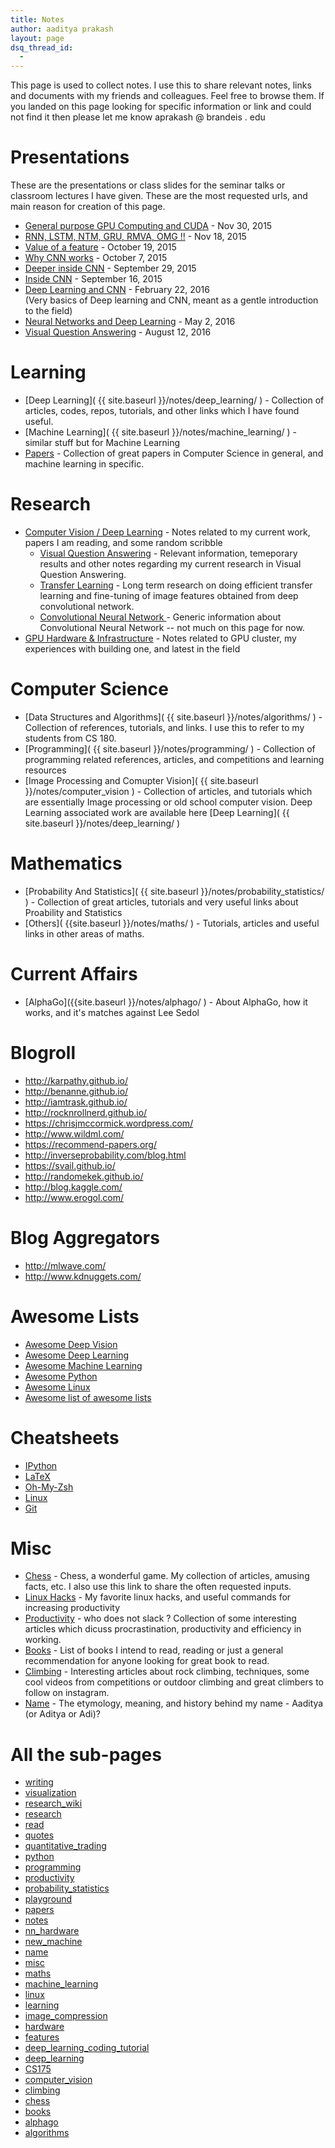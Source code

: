 ```yaml
---
title: Notes
author: aaditya prakash
layout: page
dsq_thread_id:
  - 
---
```


This page is used to collect notes.  I use this to share relevant notes, links and documents with my friends and colleagues. Feel free to browse them. If you landed on this page looking for specific information or link and could not find it then please let me know aprakash   @     brandeis     .     edu  

# Presentations
 These are the presentations or class slides for the seminar talks or classroom lectures I have given. These are the most requested urls, and main reason for creation of this page. 

 * [General purpose GPU Computing and CUDA]( https://docs.google.com/presentation/d/1E2eVPSQ_FDCuyIO1r3zLvGQ_-ykloWaIFGeZP8jD1H8/edit?usp=sharing )  - Nov 30, 2015
 * [RNN, LSTM, NTM, GRU, RMVA, OMG !!]( https://docs.google.com/presentation/d/1A_jCyXKX7-rJcmL3t56nCn9M6itDZ6nRRutyYFRSoSk/edit?usp=sharing )  - Nov 18, 2015 
 * [Value of a feature]( https://docs.google.com/presentation/d/13iXsfOVph8qGmNkCbio-96N7WCg4xKMmNmlPzUfotB8/edit?usp=sharing ) - October 19, 2015
 * [Why CNN works]( https://docs.google.com/presentation/d/18VOCWQX1Ux5LsK4paQ3kXS8gvJZbMNy8Mq7CbKq1Jv4/edit?usp=sharing )  - October 7, 2015
 * [Deeper inside CNN]( https://docs.google.com/presentation/d/1hjJTTzbRvmpRs2aZSXE5uWmVG2qJJOK9dFRXnajS7hs/edit?usp=sharing )  - September 29, 2015
 * [Inside CNN]( https://docs.google.com/presentation/d/1teHR6qIfd2e08uET1cIbmddH3dKYm1OfnTdJVBkdNps/edit?usp=sharing )  - September 16, 2015
 * [Deep Learning and CNN](https://docs.google.com/presentation/d/1jT2RXOMu6pq_EaPrlzJH6RVNC-hbq2g7OP1yamcCE1Q/edit?usp=sharing ) - February 22, 2016 <br />
      (Very basics of Deep learning and CNN, meant as a gentle introduction to the field)
 * [Neural Networks and Deep Learning](https://docs.google.com/presentation/d/10lMpUblysM1H7CQQAqHKnOaCza53TApTBuy7DQBpspo/edit?usp=sharing) - May 2, 2016 <br />
 * [Visual Question Answering](https://docs.google.com/presentation/d/1EvYlvwXa7mjiQ2YjFmFs9LigOI8XFiYcd4jOqnprZyQ/edit?usp=sharing) - August 12, 2016 <br />

# Learning
  * [Deep Learning]( {{ site.baseurl }}/notes/deep_learning/ ) - Collection of articles, codes, repos, tutorials, and other links which I have found useful.
  * [Machine Learning]( {{ site.baseurl }}/notes/machine_learning/ ) - similar stuff but for Machine Learning
  * [Papers]( {{site.baseurl}}/notes/papers/ ) - Collection of great papers in Computer Science in general, and machine learning in specific.

# Research
 * [Computer Vision / Deep Learning]( {{site.baseurl}}/notes/research/ ) - Notes related to my current work, papers I am reading, and some random scribble
     * [Visual Question Answering]({{site.baseurl}}/notes/research/vqa/) - Relevant information, temeporary results and other notes regarding my current research in Visual Question Answering.
     * [Transfer Learning]({{site.baseurl}}/notes/research/transfer/)    - Long term research on doing efficient transfer learning and fine-tuning of image features obtained from deep convolutional network.
     * [Convolutional Neural Network ]({{site.baseurl}}/notes/research/cnn/) - Generic information about Convolutional Neural Network -- not much on this page for now. 
 * [GPU Hardware & Infrastructure]( {{site.baseurl}}/notes/hardware/ ) - Notes related to GPU cluster, my experiences with building one, and latest in the field


# Computer Science
  * [Data Structures and Algorithms]( {{ site.baseurl }}/notes/algorithms/ ) - Collection of references, tutorials, and links. I use this to refer to my students from CS 180. 
  * [Programming]( {{ site.baseurl }}/notes/programming/ ) - Collection of programming related references, articles, and competitions and learning resources
  * [Image Processing and Comupter Vision]( {{ site.baseurl }}/notes/computer_vision ) - Collection of articles, and tutorials which are essentially Image processing or old school computer vision. Deep Learning associated work are available here [Deep Learning]( {{ site.baseurl }}/notes/deep_learning/ )  

# Mathematics
  * [Probability And Statistics]( {{ site.baseurl }}/notes/probability_statistics/ ) - Collection of great articles, tutorials and very useful links about Proability and Statistics
  * [Others]( {{site.baseurl }}/notes/maths/ ) - Tutorials, articles and useful links in other areas of maths.

# Current Affairs
  * [AlphaGo]({{site.baseurl }}/notes/alphago/ ) - About AlphaGo, how it works, and it's matches against Lee Sedol

# Blogroll
  * <http://karpathy.github.io/>
  * <http://benanne.github.io/>
  * <http://iamtrask.github.io/>
  * <http://rocknrollnerd.github.io/>
  * <https://chrisjmccormick.wordpress.com/>
  * <http://www.wildml.com/>
  * <https://recommend-papers.org/>
  * <http://inverseprobability.com/blog.html>
  * <https://svail.github.io/>
  * <http://randomekek.github.io/>
  * <http://blog.kaggle.com/>
  * <http://www.erogol.com/>

# Blog Aggregators
 * <http://mlwave.com/>
 * <http://www.kdnuggets.com/>

# Awesome Lists
  * [Awesome Deep Vision ](<https://github.com/kjw0612/awesome-deep-vision>)
  * [Awesome Deep Learning ](<https://github.com/ChristosChristofidis/awesome-deep-learning>)
  * [Awesome Machine Learning ](<https://github.com/josephmisiti/awesome-machine-learning>)
  * [Awesome Python ](<https://github.com/vinta/awesome-python>)
  * [Awesome Linux ](<https://github.com/aleksandar-todorovic/awesome-linux>)
  * [Awesome list of awesome lists ](<https://github.com/sindresorhus/awesome>)

# Cheatsheets
  * [IPython ](<https://damontallen.github.io/IPython-quick-ref-sheets/>)
  * [LaTeX ](<http://wch.github.io/latexsheet/latexsheet.pdf>)
  * [Oh-My-Zsh ](<https://github.com/robbyrussell/oh-my-zsh/wiki/Cheatsheet>)
  * [Linux ](<https://gist.github.com/KamranMackey/5124174>)
  * [Git ](<http://luisbg.blogalia.com//historias/76017>)

# Misc
  * [Chess]( {{site.baseurl}}/notes/chess/ ) - Chess, a wonderful game. My collection of articles, amusing facts, etc. I also use this link to share the often requested inputs.
  * [Linux Hacks]( {{site.baseurl}}/notes/linux/ ) - My favorite linux hacks, and useful commands for increasing productivity
  * [Productivity]( {{site.baseurl}}/notes/productivity/ ) - who does not slack ? Collection of some interesting articles which dicuss procrastination, productivity and efficiency in working.
  * [Books]( {{site.baseurl}}/notes/books/ ) - List of books I intend to read, reading or just a general recommendation for anyone looking for great book to read.
  * [Climbing]( {{site.baseurl}}/notes/climbing/ ) - Interesting articles about rock climbing, techniques, some cool videos from competitions or outdoor climbing and great climbers to follow on instagram.
  * [Name]( {{site.baseurl}}/notes/name/ ) - The etymology, meaning, and history behind my name - Aaditya (or Aditya or Adi)?

# All the sub-pages

  * [writing]({{site.baseurl}}/notes/writing/)
  * [visualization]({{site.baseurl}}/notes/visualization/)
  * [research_wiki]({{site.baseurl}}/notes/research_wiki/)
  * [research]({{site.baseurl}}/notes/research/)
  * [read]({{site.baseurl}}/notes/read/)
  * [quotes]({{site.baseurl}}/notes/quotes/)
  * [quantitative_trading]({{site.baseurl}}/notes/quantitative_trading/)
  * [python]({{site.baseurl}}/notes/python/)
  * [programming]({{site.baseurl}}/notes/programming/)
  * [productivity]({{site.baseurl}}/notes/productivity/)
  * [probability_statistics]({{site.baseurl}}/notes/probability_statistics/)
  * [playground]({{site.baseurl}}/notes/playground/)
  * [papers]({{site.baseurl}}/notes/papers/)
  * [notes]({{site.baseurl}}/notes/notes/)
  * [nn_hardware]({{site.baseurl}}/notes/nn_hardware/)
  * [new_machine]({{site.baseurl}}/notes/new_machine/)
  * [name]({{site.baseurl}}/notes/name/)
  * [misc]({{site.baseurl}}/notes/misc/)
  * [maths]({{site.baseurl}}/notes/maths/)
  * [machine_learning]({{site.baseurl}}/notes/machine_learning/)
  * [linux]({{site.baseurl}}/notes/linux/)
  * [learning]({{site.baseurl}}/notes/learning/)
  * [image_compression]({{site.baseurl}}/notes/image_compression/)
  * [hardware]({{site.baseurl}}/notes/hardware/)
  * [features]({{site.baseurl}}/notes/features/)
  * [deep_learning_coding_tutorial]({{site.baseurl}}/notes/deep_learning_coding_tutorial/)
  * [deep_learning]({{site.baseurl}}/notes/deep_learning/)
  * [CS175]({{site.baseurl}}/notes/CS175/)
  * [computer_vision]({{site.baseurl}}/notes/computer_vision/)
  * [climbing]({{site.baseurl}}/notes/climbing/)
  * [chess]({{site.baseurl}}/notes/chess/)
  * [books]({{site.baseurl}}/notes/books/)
  * [alphago]({{site.baseurl}}/notes/alphago/)
  * [algorithms]({{site.baseurl}}/notes/algorithms/)
